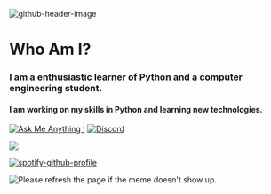 
![github-header-image](https://user-images.githubusercontent.com/75882114/216652304-b9820f71-5949-44ad-9b4a-2586db6bee28.png)
# Who Am I?
### I am a enthusiastic learner of Python and a computer engineering student.
#### I am working on my skills in Python and learning new technologies.
[![Ask Me Anything !](https://img.shields.io/badge/Ask%20me-anything-1abc9c.svg)](https://GitHub.com/Naereen/ama)
[![Discord](https://badgen.net/badge/icon/discord?icon=discord&label)](https://https://discord.com/)

<picture>
<source 
  srcset="https://github-readme-stats.vercel.app/api?username=Yigitdagidir&show_icons=true&theme=shades-of-purple"
  media="(prefers-color-scheme: dark)"
/>
<source
  srcset="https://github-readme-stats.vercel.app/api?username=Yigitdagidir&show_icons=true"
  media="(prefers-color-scheme: light), (prefers-color-scheme: no-preference)"
/>
<img src="https://github-readme-stats.vercel.app/api?username=Yigitdagidir&show_icons=true" />
</picture>

[![spotify-github-profile](https://spotify-github-profile.vercel.app/api/view?uid=gtdagidir&cover_image=true&theme=default&show_offline=false&background_color=8c00ff&bar_color=d4ff00&bar_color_cover=false)](https://spotify-github-profile.vercel.app/api/view?uid=gtdagidir&redirect=true)

<img src='https://random-memer-1.yigitdagidir.repl.co/' title="Meme" alt="Please refresh the page if the meme doesn't show up.">
